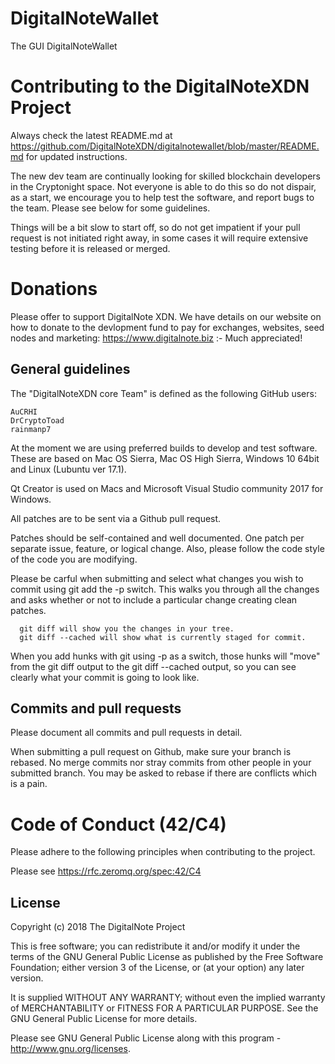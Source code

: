  # DigitalNoteWallet
The GUI DigitalNoteWallet
 # Contributing to the DigitalNoteXDN Project
 
 Always check the latest README.md at https://github.com/DigitalNoteXDN/digitalnotewallet/blob/master/README.md for updated instructions.

The new dev team are continually looking for skilled blockchain developers in the Cryptonight space. Not everyone is able to do this so do not dispair,
as a start, we encourage you to help test the software, and report bugs to the team. Please see below for some guidelines. 

Things will be a bit slow to start off, so do not get impatient if your pull request is not initiated right away, in some cases it will require extensive testing before it is released or merged.

 # Donations

Please offer to support DigitalNote XDN. We have details on our website on how to donate to the devlopment fund to pay for exchanges, websites, seed nodes and marketing: https://www.digitalnote.biz :- Much appreciated!

## General guidelines

The "DigitalNoteXDN core Team" is defined as the following GitHub users:

 	AuCRHI
 	DrCryptoToad
	rainmanp7
  
At the moment we are using preferred builds to develop and test software.
These are based on Mac OS Sierra, Mac OS High Sierra, Windows 10 64bit and Linux (Lubuntu ver 17.1).

Qt Creator is used on Macs and Microsoft Visual Studio community 2017 for Windows.

All patches are to be sent via a Github pull request. 

Patches should be self-contained and well documented. 
One patch per separate issue, feature, or logical change. Also, please follow the code style of the code you are 
modifying. 

Please be carful when submitting and select
what changes you wish to commit using git add the -p switch. This 
walks you through all the changes and asks whether or not to
include a particular change creating clean patches. 

      git diff will show you the changes in your tree.
      git diff --cached will show what is currently staged for commit. 

When you add hunks with git using -p as a switch, those hunks will
"move" from the git diff output to the git diff --cached output,
so you can see clearly what your commit is going to look like.

## Commits and pull requests

Please document all commits and pull requests in detail.

When submitting a pull request on Github, make sure your branch is
rebased. No merge commits nor stray commits from other people in
your submitted branch. You may be asked to rebase if there
are conflicts which is a pain.

# Code of Conduct (42/C4)

Please adhere to the following principles when contributing to the project.

Please see https://rfc.zeromq.org/spec:42/C4

## License

Copyright (c) 2018 The DigitalNote Project 

This is free software; you can redistribute it and/or modify it under the terms of the GNU General Public License as published by the Free Software Foundation; either version 3 of the License, or (at your option) any later version.

It is supplied WITHOUT ANY WARRANTY; without even the implied warranty of MERCHANTABILITY or FITNESS FOR A PARTICULAR PURPOSE. See the GNU General Public License for more details.

Please see GNU General Public License along with this program -  <http://www.gnu.org/licenses>.
